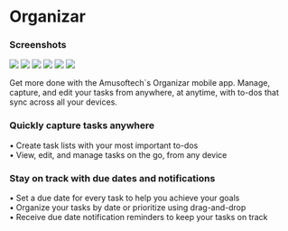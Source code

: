 # Organizar
<h3>Screenshots</h3>
<img src="screens/Tasks_View.png"> 
<img src="screens/Calendar.png">
<img src="screens/Filter_Option.png">
<img src="screens/AddTask.png">
<img src="screens/Settings.png">
<img src="screens/Tasks_List.png">






<p>Get more done with the Amusoftech`s Organizar mobile app. Manage, capture, and edit your tasks from anywhere, at anytime, with to-dos that sync across all your devices.<p>
  
<h3> Quickly capture tasks anywhere</h3>
• Create task lists with your most important to-dos <br>
• View, edit, and manage tasks on the go, from any device <br>

<h3>Stay on track with due dates and notifications</h3>
• Set a due date for every task to help you achieve your goals<br>
• Organize your tasks by date or prioritize using drag-and-drop<br>
• Receive due date notification reminders to keep your tasks on track<br>
